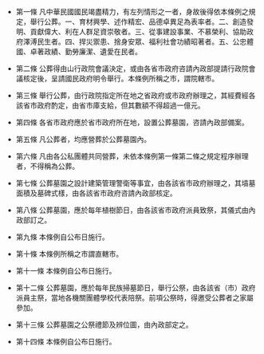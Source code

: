 * 第一條 凡中華民國國民竭盡精力，有左列情形之一者，身故後得依本條例之規定，舉行公葬。一、育材興學、述作精宏、品德卓異足為表率者。二、創造發明、貢獻偉大、利在人群足資崇敬者。三、從事建設事業、不慕榮利、協助政府澤溥民生者。四、捍災禦患、捨身安眾、福利社會功績昭著者。五、公忠體國、卓著政績、勤勞廉潔、遺愛在民者。

* 第二條 公葬得由山行政院會議決定，或由各省市政府咨請內政部提請行政院會議核定後，呈請國民政府明令舉行。本條例所稱之市，謂院轄市。

* 第三條 舉行公葬，由行政院指定所在地之省政府或市政府辦理之，其經費經各該省市政府酌定，由省市庫支給，但其數額不得超過一億元。

* 第四條 各省市政府應於省市政府所在地，設置公葬墓園，咨請內政部備案。

* 第五條 凡公葬者，均應營葬於公葬墓園內。

* 第六條 凡由各公私團體共同營葬，未依本條例第一條第二條之規定程序辦理者，不得稱為公葬。

* 第七條 公葬墓園之設計建築管理警衛等事宜，由各該省市政府辦理之，其墳墓面積及墓碑式樣，由各該省市政府咨請內政部核定。

* 第八條 公葬墓園，應於每年植樹節日，由各該省市政府派員致祭，其儀式由內政部訂之。

* 第九條 本條例自公布日施行。

* 第十條 本條例所稱之市謂直轄市。

* 第十一條 本條例自公布日施行。

* 第十二條 公葬墓園，應於每年民族掃墓節日，舉行公祭，由各該省（市）政府派員主祭，當地各機關團體學校代表陪祭。前項公祭時，得邀受公葬者之家屬參加。

* 第十三條 公葬墓園之公祭禮節及辨位圖，由內政部定之。

* 第十四條 本條例自公布日施行。

